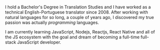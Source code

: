 I hold a Bachelor's Degree in Translation Studies and I have worked as a technical English-Portuguese translator since 2008. After working with natural languages for so long, a couple of years ago, I discovered my true passion was actually _programming_ languages.

I am currently learning JavaScript, Nodejs, Reactjs, React Native and all of the JS ecosystem with the goal and dream of becoming a full-time full-stack JavaScript developer.
